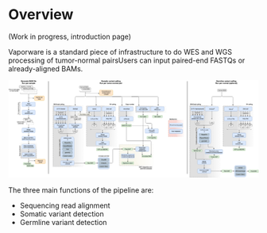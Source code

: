 # Overview

(Work in progress, introduction page)

Vaporware is a standard piece of infrastructure to do WES and WGS processing of tumor-normal pairsUsers can input paired-end FASTQs or already-aligned BAMs. 

<img id="diagram" src="./pipeline-flowchart.png"/>

The three main functions of the pipeline are:
- Sequencing read alignment
- Somatic variant detection
- Germline variant detection





